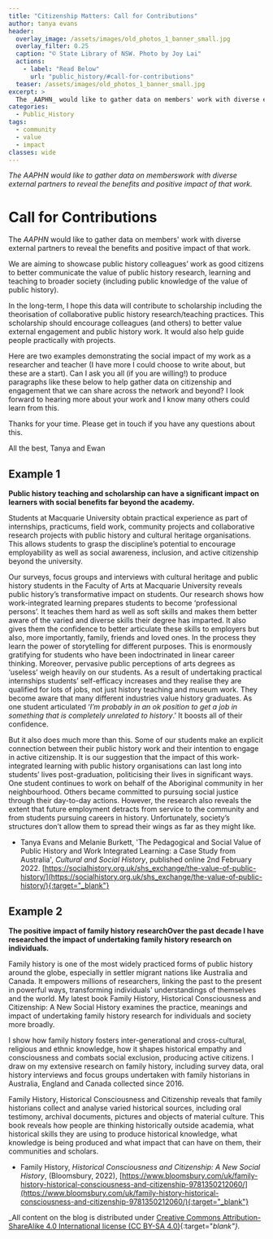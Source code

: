 ```yaml
---
title: "Citizenship Matters: Call for Contributions"
author: tanya evans
header:
  overlay_image: /assets/images/old_photos_1_banner_small.jpg
  overlay_filter: 0.25
  caption: "© State Library of NSW. Photo by Joy Lai"
  actions:
    - label: "Read Below"
      url: "public_history/#call-for-contributions"
  teaser: /assets/images/old_photos_1_banner_small.jpg 
excerpt: >
  The _AAPHN_ would like to gather data on members' work with diverse external partners to reveal the benefits and positive impact of that work.
categories:
  - Public_History 
tags: 
  - community
  - value
  - impact
classes: wide 
---
```

_The AAPHN would like to gather data on memberswork with diverse external partners to reveal the benefits and positive impact of that work._

# Call for Contributions
The _AAPHN_ would like to gather data on members' work with diverse external partners to reveal the benefits and positive impact of that work. 
 
We are aiming to showcase public history colleagues’ work as good citizens to better communicate the value of public history research, learning and teaching to broader society (including public knowledge of the value of public history). 
  
In the long-term, I hope this data will contribute to scholarship including the theorisation of collaborative public history research/teaching practices. This scholarship should encourage colleagues (and others) to better value external engagement and public history work. It would also help guide people practically with projects.
 
Here are two examples demonstrating the social impact of my work as a researcher and teacher (I have more I could choose to write about, but these are a start). Can I ask you all (if you are willing!) to produce paragraphs like these below to help gather data on citizenship and engagement that we can share across the network and beyond? I look forward to hearing more about your work and I know many others could learn from this.
 
Thanks for your time. Please get in touch if you have any questions about this.
 
All the best, 
Tanya and Ewan

 
## Example 1
**Public history teaching and scholarship can have a significant impact on learners with social benefits far beyond the academy.**

Students at Macquarie University obtain practical experience as part of internships, practicums, field work, community projects and collaborative research projects with public history and cultural heritage organisations. This allows students to grasp the discipline’s potential to encourage employability as well as social awareness, inclusion, and active citizenship beyond the university.

Our surveys, focus groups and interviews with cultural heritage and public history students in the Faculty of Arts at Macquarie University reveals public history’s transformative impact on students. Our research shows how work-integrated learning prepares students to become ‘professional persons’. It teaches them hard as well as soft skills and makes them better aware of the varied and diverse skills their degree has imparted. It also gives them the confidence to better articulate these skills to employers but also, more importantly, family, friends and loved ones. In the process they learn the power of storytelling for different purposes. This is enormously gratifying for students who have been indoctrinated in linear career thinking. Moreover, pervasive public perceptions of arts degrees as ‘useless’ weigh heavily on our students. As a result of undertaking practical internships students’ self-efficacy increases and they realise they are qualified for lots of jobs, not just history teaching and museum work. They become aware that many different industries value history graduates. As one student articulated ‘_I’m probably in an ok position to get a job in something that is completely unrelated to history_.’ It boosts all of their confidence.

But it also does much more than this. Some of our students make an explicit connection between their public history work and their intention to engage in active citizenship. It is our suggestion that the impact of this work-integrated learning with public history organisations can last long into students’ lives post-graduation, politicising their lives in significant ways. One student continues to work on behalf of the Aboriginal community in her neighbourhood. Others became committed to pursuing social justice through their day-to-day actions. However, the research also reveals the extent that future employment detracts from service to the community and from students pursuing careers in history. Unfortunately, society’s structures don’t allow them to spread their wings as far as they might like. 

* Tanya Evans and Melanie Burkett, 'The Pedagogical and Social Value of Public History and Work Integrated Learning: a Case Study from Australia', _Cultural and Social History_, published online 2nd February 2022. [https://socialhistory.org.uk/shs_exchange/the-value-of-public-history/](https://socialhistory.org.uk/shs_exchange/the-value-of-public-history/){:target="_blank"}

## Example 2
**The positive impact of family history researchOver the past decade I have researched the impact of undertaking family history research on individuals.**

Family history is one of the most widely practiced forms of public history around the globe, especially in settler migrant nations like Australia and Canada. It empowers millions of researchers, linking the past to the present in powerful ways, transforming individuals' understandings of themselves and the world. My latest book Family History, Historical Consciousness and Citizenship: A New Social History examines the practice, meanings and impact of undertaking family history research for individuals and society more broadly.

I show how family history fosters inter-generational and cross-cultural, religious and ethnic knowledge, how it shapes historical empathy and consciousness and combats social exclusion, producing active citizens. I draw on my extensive research on family history, including survey data, oral history interviews and focus groups undertaken with family historians in Australia, England and Canada collected since 2016.

Family History, Historical Consciousness and Citizenship reveals that family historians collect and analyse varied historical sources, including oral testimony, archival documents, pictures and objects of material culture. This book reveals how people are thinking historically outside academia, what historical skills they are using to produce historical knowledge, what knowledge is being produced and what impact that can have on them, their communities and scholars. 
 
* Family History, _Historical Consciousness and Citizenship: A New Social History_, (Bloomsbury, 2022), [https://www.bloomsbury.com/uk/family-history-historical-consciousness-and-citizenship-9781350212060/](https://www.bloomsbury.com/uk/family-history-historical-consciousness-and-citizenship-9781350212060/){:target="_blank"}

_All content on the blog is distributed under [Creative Commons Attribution-ShareAlike 4.0 International license (CC BY-SA 4.0)](https://creativecommons.org/licenses/by-sa/4.0/){:target="_blank"}._